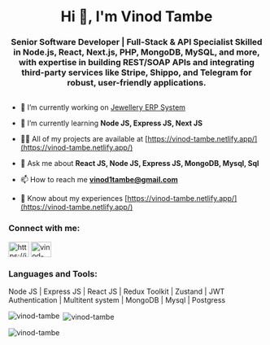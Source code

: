 <h1 align="center">Hi 👋, I'm Vinod Tambe</h1>
<h3 align="center">Senior Software Developer | Full-Stack & API Specialist Skilled in Node.js, React, Next.js, PHP, MongoDB, MySQL, and more, with expertise in building REST/SOAP APIs and integrating third-party services like Stripe, Shippo, and Telegram for robust, user-friendly applications.</h3>

<p align="left"> <a href="https://twitter.com/" target="blank"><img src="https://img.shields.io/twitter/follow/?logo=twitter&style=for-the-badge" alt="" /></a> </p>

- 🔭 I’m currently working on [Jewellery ERP System](https://khataboss.com)

- 🌱 I’m currently learning **Node JS, Express JS, Next JS**

- 👨‍💻 All of my projects are available at [https://vinod-tambe.netlify.app/](https://vinod-tambe.netlify.app/)

- 💬 Ask me about **React JS, Node JS, Express JS, MongoDB, Mysql, Sql**

- 📫 How to reach me **vinod1tambe@gmail.com**

- 📄 Know about my experiences [https://vinod-tambe.netlify.app/](https://vinod-tambe.netlify.app/)

<h3 align="left">Connect with me:</h3>
<p align="left">
<a href="https://linkedin.com/in/https://in.linkedin.com/in/vinod-tambe-833946237" target="blank"><img align="center" src="https://raw.githubusercontent.com/rahuldkjain/github-profile-readme-generator/master/src/images/icons/Social/linked-in-alt.svg" alt="https://in.linkedin.com/in/vinod-tambe-833946237" height="30" width="40" /></a>
<a href="https://fb.com/vinod-tambe" target="blank"><img align="center" src="https://raw.githubusercontent.com/rahuldkjain/github-profile-readme-generator/master/src/images/icons/Social/facebook.svg" alt="vinod-tambe" height="30" width="40" /></a>
</p>

<h3 align="left">Languages and Tools:</h3>
<p align="left"> Node JS | Express JS | React JS | Redux Toolkit | Zustand | JWT Authentication | Multitent system | MongoDB | Mysql | Postgress </p>

<p><img align="left" src="https://github-readme-stats.vercel.app/api/top-langs?username=vinod-tambe&show_icons=true&locale=en&layout=compact" alt="vinod-tambe" /></p>

<p>&nbsp;<img align="center" src="https://github-readme-stats.vercel.app/api?username=vinod-tambe&show_icons=true&locale=en" alt="vinod-tambe" /></p>

<p><img align="center" src="https://github-readme-streak-stats.herokuapp.com/?user=vinod-tambe&" alt="vinod-tambe" /></p>
